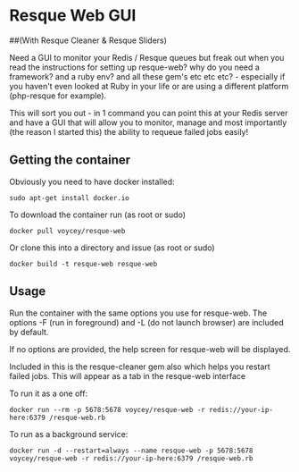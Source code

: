 # Resque Web GUI
##(With Resque Cleaner & Resque Sliders)

Need a GUI to monitor your Redis / Resque queues but freak out when you read the instructions for setting up resque-web? why do you need a framework? and a ruby env? and all these gem's etc etc etc? - especially if you haven't even looked at Ruby in your life or are using a different platform (php-resque for example).

This will sort you out - in 1 command you can point this at your Redis server and have a GUI that will allow you to monitor, manage and most importantly (the reason I started this) the ability to requeue failed jobs easily!

## Getting the container
Obviously you need to have docker installed:

	sudo apt-get install docker.io
	
To download the container run (as root or sudo)

	docker pull voycey/resque-web

Or clone this into a directory and issue (as root or sudo)

	docker build -t resque-web resque-web

## Usage

Run the container with the same options you use for resque-web. The options -F (run in foreground) and -L (do not launch browser) are included by default.

If no options are provided, the help screen for resque-web will be displayed.

Included in this is the resque-cleaner gem also which helps you restart failed jobs. This will appear as a tab in the resque-web interface

To run it as a one off:

    docker run --rm -p 5678:5678 voycey/resque-web -r redis://your-ip-here:6379 /resque-web.rb

To run as a background service:

    docker run -d --restart=always --name resque-web -p 5678:5678 voycey/resque-web -r redis://your-ip-here:6379 /resque-web.rb
